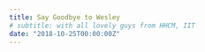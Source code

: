 ```yaml
---
title: Say Goodbye to Wesley
# subtitle: with all lovely guys from HHCM, IIT
date: "2018-10-25T00:00:00Z"
---
```

